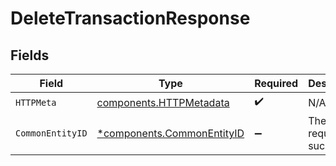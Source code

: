 # DeleteTransactionResponse


## Fields

| Field                                                                   | Type                                                                    | Required                                                                | Description                                                             |
| ----------------------------------------------------------------------- | ----------------------------------------------------------------------- | ----------------------------------------------------------------------- | ----------------------------------------------------------------------- |
| `HTTPMeta`                                                              | [components.HTTPMetadata](../../models/components/httpmetadata.md)      | :heavy_check_mark:                                                      | N/A                                                                     |
| `CommonEntityID`                                                        | [*components.CommonEntityID](../../models/components/commonentityid.md) | :heavy_minus_sign:                                                      | The request has succeeded.                                              |